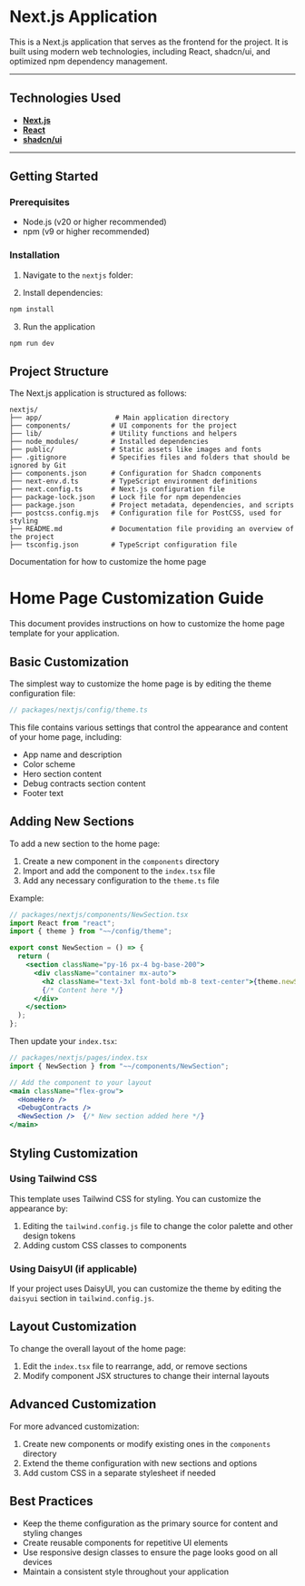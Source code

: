 # Next.js Application

This is a Next.js application that serves as the frontend for the project. It is built using modern web technologies, including React, shadcn/ui, and optimized npm dependency management.

---

## Technologies Used

- **[Next.js](https://nextjs.org)**
- **[React](https://react.dev)**
- **[shadcn/ui](https://ui.shadcn.com)**

---

## Getting Started

### Prerequisites

- Node.js (v20 or higher recommended)
- npm (v9 or higher recommended)

### Installation

1. Navigate to the `nextjs` folder:

2. Install dependencies:

```bash
npm install
```

3. Run the application

```bash
npm run dev
```

## Project Structure

The Next.js application is structured as follows:

```
nextjs/
├── app/                  # Main application directory
├── components/          # UI components for the project
├── lib/                 # Utility functions and helpers
├── node_modules/        # Installed dependencies
├── public/              # Static assets like images and fonts
├── .gitignore           # Specifies files and folders that should be ignored by Git
├── components.json      # Configuration for Shadcn components
├── next-env.d.ts        # TypeScript environment definitions
├── next.config.ts       # Next.js configuration file
├── package-lock.json    # Lock file for npm dependencies
├── package.json         # Project metadata, dependencies, and scripts
├── postcss.config.mjs   # Configuration file for PostCSS, used for styling
├── README.md            # Documentation file providing an overview of the project
├── tsconfig.json        # TypeScript configuration file 
```

Documentation for how to customize the home page
# Home Page Customization Guide

This document provides instructions on how to customize the home page template for your application.

## Basic Customization

The simplest way to customize the home page is by editing the theme configuration file:

```typescript
// packages/nextjs/config/theme.ts
```

This file contains various settings that control the appearance and content of your home page, including:

- App name and description
- Color scheme
- Hero section content
- Debug contracts section content
- Footer text

## Adding New Sections

To add a new section to the home page:

1. Create a new component in the `components` directory
2. Import and add the component to the `index.tsx` file
3. Add any necessary configuration to the `theme.ts` file

Example:

```jsx
// packages/nextjs/components/NewSection.tsx
import React from "react";
import { theme } from "~~/config/theme";

export const NewSection = () => {
  return (
    <section className="py-16 px-4 bg-base-200">
      <div className="container mx-auto">
        <h2 className="text-3xl font-bold mb-8 text-center">{theme.newSection.title}</h2>
        {/* Content here */}
      </div>
    </section>
  );
};
```

Then update your `index.tsx`:

```jsx
// packages/nextjs/pages/index.tsx
import { NewSection } from "~~/components/NewSection";

// Add the component to your layout
<main className="flex-grow">
  <HomeHero />
  <DebugContracts />
  <NewSection />  {/* New section added here */}
</main>
```

## Styling Customization

### Using Tailwind CSS

This template uses Tailwind CSS for styling. You can customize the appearance by:

1. Editing the `tailwind.config.js` file to change the color palette and other design tokens
2. Adding custom CSS classes to components

### Using DaisyUI (if applicable)

If your project uses DaisyUI, you can customize the theme by editing the `daisyui` section in `tailwind.config.js`.

## Layout Customization

To change the overall layout of the home page:

1. Edit the `index.tsx` file to rearrange, add, or remove sections
2. Modify component JSX structures to change their internal layouts

## Advanced Customization

For more advanced customization:

1. Create new components or modify existing ones in the `components` directory
2. Extend the theme configuration with new sections and options
3. Add custom CSS in a separate stylesheet if needed

## Best Practices

- Keep the theme configuration as the primary source for content and styling changes
- Create reusable components for repetitive UI elements
- Use responsive design classes to ensure the page looks good on all devices
- Maintain a consistent style throughout your application
